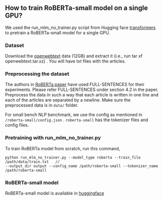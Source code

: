 ## How to train RoBERTa-small model on a single GPU?

We used the run_mlm_no_trainer.py script from Hugging face [transformers](https://github.com/huggingface/transformers/tree/master/examples/pytorch/language-modeling) to pretrain a RoBERTa-small model for a single GPU. 

### Dataset 

Download the [openwebtext](https://skylion007.github.io/OpenWebTextCorpus/) data (12GB) and extract it (i.e., run tar xf openwebtext.tar.xz) . You will have txt files with the articles. 

### Preprocessing the dataset

The authors in [RoBERTa paper](https://arxiv.org/pdf/1907.11692.pdf) have used FULL-SENTENCES for their experiments. Please refer FULL-SENTENCES under section 4.2 in the paper. Preprocess the data in such a way that each article is written in one line and each of the articles are separated by a newline. Make sure the preprocessed data is in ```data/``` folder. 

For small bench NLP benchmark, we use the config as mentioned in ```/roberta-small/config.json``` . ```roberta-small```  has the tokenizer files and config files.

### Pretraining with run_mlm_no_trainer.py 

To train RoBERTa model from scratch, run this command, 

```
python run_mlm_no_trainer.py --model_type roberta --train_file /path/data/train.txt   //
--output_dir output --config_name /path/roberta-small --tokenizer_name /path/roberta-small 

```

### RoBERTa-small model

RoBERTa-small model is available in [huggingface](https://huggingface.co/smallbenchnlp/roberta-small)


